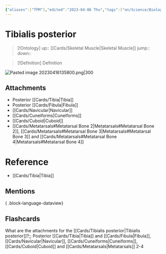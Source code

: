 ```yaml
---
{"aliases":["TPM"],"edited":"2023-04-06 Thu","tags":["on/Science/Biology/Anatomy","Uni/OMT1","Uni/LFS122"],"date created":"2023-04-03 Mon","dg-publish":true,"permalink":"/cards/tibialis-posterior/","dgPassFrontmatter":true}
---
```


# Tibialis posterior

> [!Ontology]
> up:: [[Cards/Skeletal Muscle\|Skeletal Muscle]]
> jump::
> down:: 

> [!Definition] Definition

![Pasted image 20230416135800.png|300](/img/user/Extras/Obsidian%20Images/Pasted%20image%2020230416135800.png)

## Attachments

- Posterior [[Cards/Tibia\|Tibia]]
- Posterior [[Cards/Fibula\|Fibula]] 
- [[Cards/Navicular\|Navicular]]
- [[Cards/Cuneiforms\|Cuneiforms]]
- [[Cards/Cuboid\|Cuboid]]
- [[Cards/Metatarsals#Metatarsal Bone 2\|Metatarsals#Metatarsal Bone 2]], [[Cards/Metatarsals#Metatarsal Bone 3\|Metatarsals#Metatarsal Bone 3]] and [[Cards/Metatarsals#Metatarsal Bone 4\|Metatarsals#Metatarsal Bone 4]]

# Reference

- [[Cards/Tibia\|Tibia]]

## Mentions


{ .block-language-dataview}

## Flashcards

What are the attachments for the [[Cards/Tibialis posterior\|Tibialis posterior]]?;; Posterior [[Cards/Tibia\|Tibia]] and [[Cards/Fibula\|Fibula]], [[Cards/Navicular\|Navicular]], [[Cards/Cuneiforms\|Cuneiforms]], [[Cards/Cuboid\|Cuboid]] and [[Cards/Metatarsals\|Metatarsals]] 2-4
<!--SR:!2023-07-16,12,230-->
